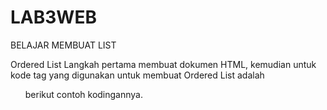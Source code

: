 # LAB3WEB
BELAJAR MEMBUAT LIST

Ordered List
Langkah pertama membuat dokumen HTML, kemudian untuk kode tag yang digunakan untuk membuat Ordered List adalah <ol>
berikut contoh kodingannya.
  

